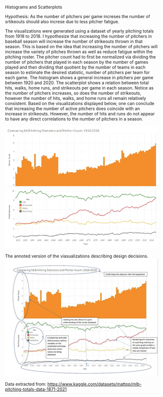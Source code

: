 Histograms and Scatterplots

Hypothesis: As the number of pitchers per game increses the number of srtikeouts should also increse due to less pitcher fatigue.


The visualizations were generated using a dataset of yearly pitching totals from 1918 to 2018. I hypothesize that increasing the number of pitchers in baseball season will increase the number of strikeouts thrown in that season. This is based on the idea that increasing the number of pitchers will increase the variety of pitches thrown as well as reduce fatigue within the pitching roster.
The pitcher count had to first be normalized via dividing the number of pitchers that played in each season by the number of games played and then dividing that quotient by the number of teams in each season to estimate the desired statistic, number of pitchers per team for each game. The histogram shows a general increase in pitchers per game between 1920 and 2020.
The scatterplot shows a relation between total hits, walks, home runs, and strikeouts per game in each season. Notice as the number of pitchers increases, so does the number of strikeouts, however the number of hits, walks, and home runs all remain relatively consistent.  Based on the visualizations displayed below, one can conclude that increasing the number of active pitchers does coincide with an increase in strikeouts. However, the number of hits and runs do not appear to have any direct correlations to the number of pitchers in a season.


<img src="images/Dashboard 2.jpg">

The annoted version of the viasualizations describing design decisions.
<img src="images/noted.JPG">


Data extracted from: https://www.kaggle.com/datasets/mattop/mlb-pitching-totals-data-1871-2021
